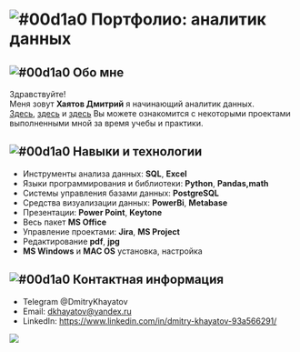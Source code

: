 # ![#00d1a0](https://via.placeholder.com/10/00b48a?text=+) Портфолио: аналитик данных
## ![#00d1a0](https://via.placeholder.com/10/00b48a?text=+) Обо мне
Здравствуйте!  
Меня зовут **Хаятов Дмитрий** я начинающий аналитик данных.  
[Здесь](https://github.com/DmitryKhayatov/projects_SQL_1), [здесь](https://github.com/DmitryKhayatov/projects_SQL_2) и [здесь](https://github.com/DmitryKhayatov/business-analysis) Вы можете ознакомится с некоторыми проектами выполненными мной за время учебы и практики.  

## ![#00d1a0](https://via.placeholder.com/10/00b48a?text=+) Навыки и технологии
- Инструменты анализа данных: **SQL**, **Excel**  
- Языки программирования и библиотеки: **Python**, **Pandas,math**  
- Системы управления базами данных: **PostgreSQL**  
- Средства визуализации данных: **PowerBi**, **Metabase**  
- Презентации: **Power Point**, **Keytone**  
- Весь пакет **MS Office**  
- Управление проектами: **Jira**, **MS Project**  
- Редактирование **pdf**, **jpg**  
- **MS Windows** и **MAC OS** установка, настройка  
## ![#00d1a0](https://via.placeholder.com/10/00b48a?text=+) Контактная информация
- Telegram @DmitryKhayatov  
- Email: dkhayatov@yandex.ru  
- LinkedIn: https://www.linkedin.com/in/dmitry-khayatov-93a566291/  

![](https://komarev.com/ghpvc/?username=DmitryKhayatov)
